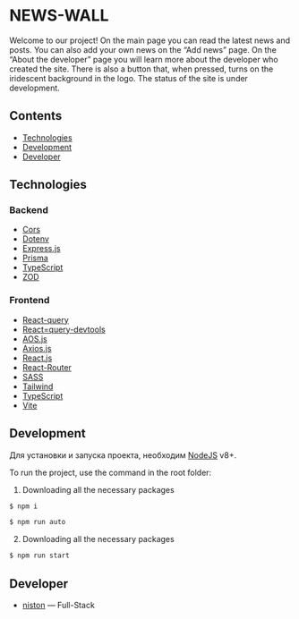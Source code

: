 # NEWS-WALL
Welcome to our project! On the main page you can read the latest news and posts. You can also add your own news on the “Add news” page. On the “About the developer” page you will learn more about the developer who created the site. There is also a button that, when pressed, turns on the iridescent background in the logo. The status of the site is under development.
## Contents
- [Technologies](#Technologies)
- [Development](#Development)
- [Developer](#Developer)

## Technologies
### Backend
- [Cors](https://github.com/expressjs/cors)
- [Dotenv](https://www.dotenv.org/docs/)
- [Express.js](https://expressjs.com/)
- [Prisma](https://www.prisma.io/)
- [TypeScript](https://www.typescriptlang.org/)
- [ZOD](https://zod.dev/)
### Frontend
- [React-query](https://tanstack.com/query/latest/docs/framework/react/overview)
- [React=query-devtools](https://tanstack.com/query/v4/docs/framework/react/devtools)
- [AOS.js](https://michalsnik.github.io/aos/)
- [Axios.js](https://axios-http.com/ru/)
- [React.js](https://ru.legacy.reactjs.org/)
- [React-Router](https://reactrouter.com/en/main)
- [SASS](https://sass-lang.com/)
- [Tailwind](https://tailwindcss.com/)
- [TypeScript](https://www.typescriptlang.org/)
- [Vite](https://vite.dev/)

## Development

Для установки и запуска проекта, необходим [NodeJS](https://nodejs.org/) v8+.

To run the project, use the command in the root folder:

1. Downloading all the necessary packages
```sh
$ npm i
```
```sh
$ npm run auto
```

2. Downloading all the necessary packages
```sh
$ npm run start
``` 

## Developer

- [niston](https://github.com/NistonT) — Full-Stack
